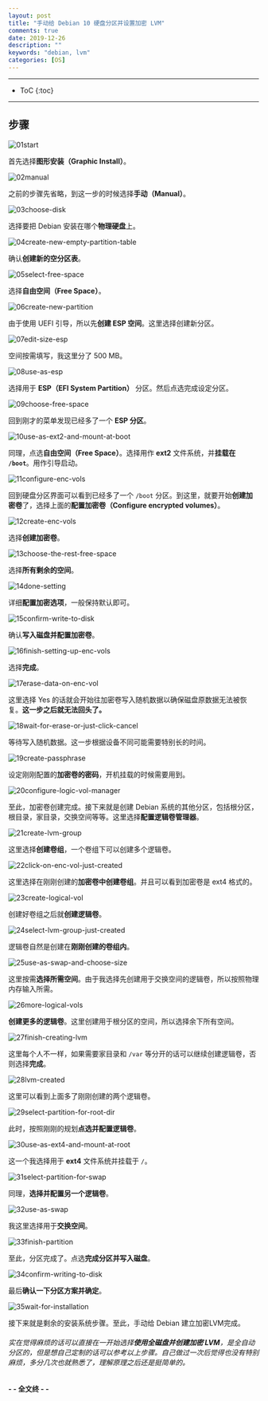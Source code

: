 ```yaml
---
layout: post
title: "手动给 Debian 10 硬盘分区并设置加密 LVM"
comments: true
date: 2019-12-26
description: ""
keywords: "debian, lvm"
categories: [OS]
---
```


---
* ToC
{:toc}
---

## 步骤

![01start](https://github.com/m0len/m0len.github.io/raw/master/img/01start.png)

首先选择**图形安装（Graphic Install）**。

![02manual](https://github.com/m0len/m0len.github.io/raw/master/img/02manual.png)

之前的步骤先省略，到这一步的时候选择**手动（Manual）**。

![03choose-disk](https://github.com/m0len/m0len.github.io/raw/master/img/03choose-disk.png)

选择要把 Debian 安装在哪个**物理硬盘**上。

![04create-new-empty-partition-table](https://github.com/m0len/m0len.github.io/raw/master/img/04create-new-empty-partition-table.png)

确认**创建新的空分区表**。

![05select-free-space](https://github.com/m0len/m0len.github.io/raw/master/img/05select-free-space.png)

选择**自由空间（Free Space）**。

![06create-new-partition](https://github.com/m0len/m0len.github.io/raw/master/img/06create-new-partition.png)

由于使用 UEFI 引导，所以先**创建 ESP 空间**。这里选择创建新分区。

![07edit-size-esp](https://github.com/m0len/m0len.github.io/raw/master/img/07edit-size-esp.png)

空间按需填写，我这里分了 500 MB。

![08use-as-esp](https://github.com/m0len/m0len.github.io/raw/master/img/08use-as-esp.png)

选择用于 **ESP（EFI System Partition）** 分区。然后点选完成设定分区。

![09choose-free-space](https://github.com/m0len/m0len.github.io/raw/master/img/09choose-free-space.png)

回到刚才的菜单发现已经多了一个 **ESP 分区**。

![10use-as-ext2-and-mount-at-boot](https://github.com/m0len/m0len.github.io/raw/master/img/10use-as-ext2-and-mount-at-boot.png)

同理，点选**自由空间（Free Space）**。选择用作 **ext2** 文件系统，并**挂载在 `/boot`**。用作引导启动。

![11configure-enc-vols](https://github.com/m0len/m0len.github.io/raw/master/img/11configure-enc-vols.png)

回到硬盘分区界面可以看到已经多了一个 `/boot` 分区。到这里，就要开始**创建加密卷**了，选择上面的**配置加密卷（Configure encrypted volumes）**。

![12create-enc-vols](https://github.com/m0len/m0len.github.io/raw/master/img/12create-enc-vols.png)

选择**创建加密卷**。

![13choose-the-rest-free-space](https://github.com/m0len/m0len.github.io/raw/master/img/13choose-the-rest-free-space.png)

选择**所有剩余的空间**。

![14done-setting](https://github.com/m0len/m0len.github.io/raw/master/img/14done-setting.png)

详细**配置加密选项**，一般保持默认即可。

![15confirm-write-to-disk](https://github.com/m0len/m0len.github.io/raw/master/img/15confirm-write-to-disk.png)

确认**写入磁盘并配置加密卷**。

![16finish-setting-up-enc-vols](https://github.com/m0len/m0len.github.io/raw/master/img/16finish-setting-up-enc-vols.png)

选择**完成**。

![17erase-data-on-enc-vol](https://github.com/m0len/m0len.github.io/raw/master/img/17erase-data-on-enc-vol.png)

这里选择 Yes 的话就会开始往加密卷写入随机数据以确保磁盘原数据无法被恢复。**这一步之后就无法回头了。**

![18wait-for-erase-or-just-click-cancel](https://github.com/m0len/m0len.github.io/raw/master/img/18wait-for-erase-or-just-click-cancel.png)

等待写入随机数据。这一步根据设备不同可能需要特别长的时间。

![19create-passphrase](https://github.com/m0len/m0len.github.io/raw/master/img/19create-passphrase.png)

设定刚刚配置的**加密卷的密码**，开机挂载的时候需要用到。

![20configure-logic-vol-manager](https://github.com/m0len/m0len.github.io/raw/master/img/20configure-logic-vol-manager.png)

至此，加密卷创建完成。接下来就是创建 Debian 系统的其他分区，包括根分区，根目录，家目录，交换空间等等。这里选择**配置逻辑卷管理器**。

![21create-lvm-group](https://github.com/m0len/m0len.github.io/raw/master/img/21create-lvm-group.png)

这里选择**创建卷组**，一个卷组下可以创建多个逻辑卷。

![22click-on-enc-vol-just-created](https://github.com/m0len/m0len.github.io/raw/master/img/22click-on-enc-vol-just-created.png)

这里选择在刚刚创建的**加密卷中创建卷组**。并且可以看到加密卷是 ext4 格式的。

![23create-logical-vol](https://github.com/m0len/m0len.github.io/raw/master/img/23create-logical-vol.png)

创建好卷组之后就**创建逻辑卷**。

![24select-lvm-group-just-created](https://github.com/m0len/m0len.github.io/raw/master/img/24select-lvm-group-just-created.png)

逻辑卷自然是创建在**刚刚创建的卷组内**。

![25use-as-swap-and-choose-size](https://github.com/m0len/m0len.github.io/raw/master/img/25use-as-swap-and-choose-size.png)

这里按需**选择所需空间**。由于我选择先创建用于交换空间的逻辑卷，所以按照物理内存输入所需。

![26more-logical-vols](https://github.com/m0len/m0len.github.io/raw/master/img/26more-logical-vols.png)

**创建更多的逻辑卷**。这里创建用于根分区的空间，所以选择余下所有空间。

![27finish-creating-lvm](https://github.com/m0len/m0len.github.io/raw/master/img/27finish-creating-lvm.png)

这里每个人不一样，如果需要家目录和 `/var` 等分开的话可以继续创建逻辑卷，否则选择**完成**。

![28lvm-created](https://github.com/m0len/m0len.github.io/raw/master/img/28lvm-created.png)

这里可以看到上面多了刚刚创建的两个逻辑卷。

![29select-partition-for-root-dir](https://github.com/m0len/m0len.github.io/raw/master/img/29select-partition-for-root-dir.png)

此时，按照刚刚的规划**点选并配置逻辑卷**。

![30use-as-ext4-and-mount-at-root](https://github.com/m0len/m0len.github.io/raw/master/img/30use-as-ext4-and-mount-at-root.png)

这一个我选择用于 **ext4** 文件系统并挂载于 `/`。

![31select-partition-for-swap](https://github.com/m0len/m0len.github.io/raw/master/img/31select-partition-for-swap.png)

同理，**选择并配置另一个逻辑卷**。

![32use-as-swap](https://github.com/m0len/m0len.github.io/raw/master/img/32use-as-swap.png)

我这里选择用于**交换空间**。

![33finish-partition](https://github.com/m0len/m0len.github.io/raw/master/img/33finish-partition.png)

至此，分区完成了。点选**完成分区并写入磁盘**。

![34confirm-writing-to-disk](https://github.com/m0len/m0len.github.io/raw/master/img/34confirm-writing-to-disk.png)

最后**确认一下分区方案并确定**。

![35wait-for-installation](https://github.com/m0len/m0len.github.io/raw/master/img/35wait-for-installation.png)

接下来就是剩余的安装系统步骤。至此，手动给 Debian 建立加密LVM完成。

###### 实在觉得麻烦的话可以直接在一开始选择**使用全磁盘并创建加密 LVM**，是全自动分区的，但是想自己定制的话可以参考以上步骤。自己做过一次后觉得也没有特别麻烦，多分几次也就熟悉了，理解原理之后还是挺简单的。

**- - 全文终 - -**